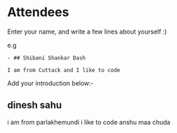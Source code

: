 # Attendees

Enter your name, and write a few lines about yourself :)

e.g
```
- ## Shibani Shankar Dash

I am from Cuttack and I like to code
```
Add your introduction below:-

## dinesh sahu
 i am from parlakhemundi i like to code
anshu maa chuda
